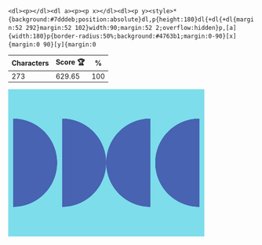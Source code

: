 `<dl><p></dl><dl a><p><p x></dl><dl><p y><style>*{background:#7dddeb;position:absolute}dl,p{height:180}dl{+dl{+dl{margin:52 292}margin:52 102}width:90;margin:52 2;overflow:hidden}p,[a]{width:180}p{border-radius:50%;background:#4763b1;margin:0-90}[x]{margin:0 90}[y]{margin:0`

| Characters | Score 🏆 | %   |
| ---------- | -------- | --- |
| 273        | 629.65   | 100 |

![](/2025/Oct2025/21/20251021.png)
